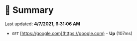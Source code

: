 # 📖 Summary
Last updated: **4/7/2021, 6:31:06 AM**

- `GET` [https://google.com](https://google.com) - **Up** (107ms)
